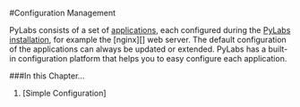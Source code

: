 [components]: /pylabsdoc/#/PyLabs50/Components
[install]: /pylabsdoc/#/PyLabs50/Installation


#Configuration Management

PyLabs consists of a set of [applications][components], each configured during the [PyLabs installation][install], for example the [nginx][] web server.
The default configuration of the applications can always be updated or extended. PyLabs has a built-in configuration platform that helps you to easy configure each application.


###In this Chapter...

1. [Simple Configuration]
